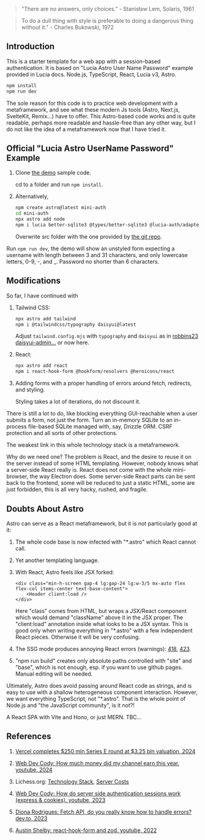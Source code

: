 > "There are no answers, only choices." - Stanisław Lem, Solaris, 1961

> To do a dull thing with style is preferable to doing a dangerous thing without it." - Charles Bukowski, 1972

## Introduction

This is a starter template for a web app with a session-based authentication. It is based on "Lucia Astro User Name Password" example provided in Lucia docs. Node.js, TypeScript, React, Lucia v3, Astro.

```sh
npm install
npm run dev
```

The sole reason for this code is to practice web development with a metaframework, and see what these modern Js tools (Astro, Next.js, SvelteKit, Remix...) have to offer. This Astro-based code works and is quite readable, perhaps more readable and hassle-free than any other way, but I do not like the idea of a metaframework now that I have tried it.

## Official "Lucia Astro UserName Password" Example

1. Clone [the demo](https://lucia-auth.com/tutorials/username-and-password/astro) sample code.

    cd to a folder and run `npm install`. 

2. Alternatively, 

    ```sh
    npm create astro@latest mini-auth
    cd mini-auth
    npx astro add node
    npm i lucia better-sqlite3 @types/better-sqlite3 @lucia-auth/adapter-sqlite
    ```

    Overwrite src folder with the one provided by [the git repo](https://github.com/lucia-auth/examples/tree/main/astro/username-and-password).

Run `npm run dev`, the demo will show an unstyled form expecting a username with length between 3 and 31 characters, and only lowercase letters, 0-9, -, and _. Password no shorter than 6 characters.

## Modifications

So far, I have continued with

1. Tailwind CSS:

    ```sh
    npx astro add tailwind
    npm i @tailwindcss/typography daisyui@latest
    ```
    
    Adjust `tailwind.config.mjs` with `typography` and `daisyui` as in [robbins23 daisyui-admin...](https://github.com/robbins23/daisyui-admin-dashboard-template/blob/master/tailwind.config.js) or now here.
    
2. React:

    ```sh
    npx astro add react
    npm i react-hook-form @hookform/resolvers @heroicons/react
    ```
    
3. Adding forms with a proper handling of errors around fetch, redirects, and styling. 

    Styling takes a lot of iterations, do not discount it.

There is still a lot to do, like blocking everything GUI-reachable when a user submits a form, not just the form. Turn an in-memory SQLite
to an in-process file-based SQLite managed with, say, Drizzle ORM. CSRF protection and all sorts of other protections.

The weakest link in this whole technology stack is a metaframework.

Why do we need one? The problem is React, and the desire to reuse it on the server instead of some HTML templating. However, nobody knows what a server-side React really is. React does not come with the whole mini-browser, the way Electron does. Some server-side React parts can be sent back to the frontend, some will be reduced to just a static HTML, some are just forbidden, this is all very hacky, rushed, and fragile.

## Doubts About Astro

Astro can serve as a React metaframework, but it is not particularly good at it:

1. The whole code base is now infected with "*.astro" which React cannot call.

2. Yet another templating language.

3. With React, Astro feels like JSX forked:

    ```astro
    <div class="min-h-screen gap-4 lg:gap-24 lg:w-3/5 mx-auto flex flex-col items-center text-base-content">
        <Header client:load />
    </div>
    ```

    Here "class" comes from HTML, but wraps a JSX/React component which would demand "className" above it in the JSX proper. The "client:load" annotation inside what looks to be a JSX syntax. This is good only when writing everything in "*.astro" with a few independent React pieces. Otherwise it will be very confusing.

4. The SSG mode produces annoying React errors (warnings): [418](https://react.dev/errors/418?invariant=418), [423](https://react.dev/errors/423?invariant=423).

5. "npm run build" creates only absolute paths controlled with "site" and "base", which is not enough, esp. if you want to use github pages. Manual editing will be needed.

Ultimately, Astro does avoid passing around React code as strings, and is easy to use with a shallow heterogeneous component interaction. However, we want everything TypeScript, not "*.astro". That is the whole point of Node.js and "the JavaScript community", is it not?!

A React SPA with Vite and Hono, or just MERN. TBC...

## References

1. [Vercel completes $250 mln Series E round at $3.25 bln valuation, 2024](https://www.reuters.com/technology/vercel-completes-250-mln-series-e-round-325-bln-valuation-2024-05-16/)

1. [Web Dev Cody: How much money did my channel earn this year. youtube, 2024](https://www.youtube.com/watch?v=qwXvW_fN_9k)

2. Lichess.org: [Technology Stack](https://lichess.org/source), [Server Costs](https://docs.google.com/spreadsheets/d/1Si3PMUJGR9KrpE5lngSkHLJKJkb0ZuI4/preview)

2. [Web Dev Cody: How do server side authentication sessions work (express & cookies). youtube, 2023](https://www.youtube.com/watch?v=BgsQrOHNKeY&t=6s)

3. [Diona Rodrigues: Fetch API, do you really know how to handle errors? dev.to, 2023](https://dev.to/dionarodrigues/fetch-api-do-you-really-know-how-to-handle-errors-2gj0)

4. [Austin Shelby: react-hook-form and zod. youtube, 2022](https://www.youtube.com/watch?v=4zt1eadehKQ)
